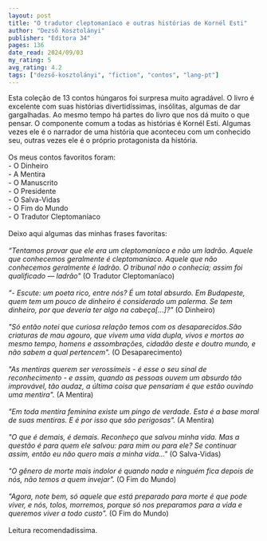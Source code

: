 ```yaml
---
layout: post
title: "O tradutor cleptomaníaco e outras histórias de Kornél Esti"
author: "Dezső Kosztolányi"
publisher: "Editora 34"
pages: 136
date_read: 2024/09/03
my_rating: 5
avg_rating: 4.2
tags: ["dezső-kosztolányi", "fiction", "contos", "lang-pt"]
---
```


Esta coleção de 13 contos húngaros foi surpresa muito agradável. O livro é excelente com suas histórias divertidíssimas, insólitas, algumas de dar gargalhadas. Ao mesmo tempo há partes do livro que nos dá muito o que pensar. O componente comum a todas as histórias é Kornél Esti. Algumas vezes ele é o narrador de uma história que aconteceu com um conhecido seu, outras vezes ele é o próprio protagonista da história. <br/><br/>Os meus contos favoritos foram:<br/>- O Dinheiro<br/>- A Mentira<br/>- O Manuscrito<br/>- O Presidente<br/>- O Salva-Vidas<br/>- O Fim do Mundo<br/>- O Tradutor Cleptomaníaco<br/><br/>Deixo aqui algumas das minhas frases favoritas: <br/><br/><i>“Tentamos provar que ele era um cleptomaníaco e não um ladrão. Aquele que conhecemos geralmente é cleptomaníaco. Aquele que não conhecemos geralmente é ladrão. O tribunal não o conhecia; assim foi qualificado — ladrão"</i> (O Tradutor Cleptomaníaco)<br/><br/><i>"- Escute: um poeta rico, entre nós? É um total absurdo. Em Budapeste, quem tem um pouco de dinheiro é considerado um palerma. Se tem dinheiro, por que deveria ter algo na cabeça[…]?"</i> (O Dinheiro)<br/><br/><i>"Só então notei que curiosa relação temos com os desaparecidos.São criaturas de mau agouro, que vivem uma vida dupla, vivos e mortos ao mesmo tempo, homens e assombrações, cidadão deste e doutro mundo, e não sabem a qual pertencem".</i> (O Desaparecimento)<br/><br/><i>"As mentiras querem ser verossímeis - é esse o seu sinal de reconhecimento - e assim, quando as pessoas ouvem um absurdo tão improvável, tão audaz, a última coisa que pensariam é que estão ouvindo uma mentira".</i> (A Mentira)<br/><br/><i>"Em toda mentira feminina existe um pingo de verdade. Esta é a base moral de suas mentiras. E é por isso que são perigosas".</i> (A Mentira)<br/><br/><i>"O que é demais, é demais. Reconheço que salvou minha vida. Mas a questão é para quem ele salvou: para mim ou para ele? Se continuar assim, então eu não quero mais a minha vida..."</i> (O Salva-Vidas)<br/><br/><i>"O gênero de morte mais indolor é quando nada e ninguém fica depois de nós, não temos a quem invejar". </i>(O Fim do Mundo)<br/><br/><i>"Agora, note bem, só aquele que está preparado para morte é que pode viver, e nós, tolos, morremos, porque só nos preparamos para a vida e queremos viver a todo custo". </i>(O Fim do Mundo)<br/><br/>Leitura recomendadíssima.

